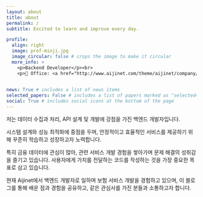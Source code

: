 ```yaml
---
layout: about
title: about
permalink: /
subtitle: Excited to learn and improve every day.

profile:
  align: right
  image: prof-minji.jpg
  image_circular: false # crops the image to make it circular
  more_info: >
    <p>Backend Developer</p><br>
    <p>💼 Office: <a href="http://www.aijinet.com/theme/aijinet/company/company.php">Aijinet</a></p>
    

news: True # includes a list of news items
selected_papers: False # includes a list of papers marked as "selected={true}"
social: True # includes social icons at the bottom of the page
---
```


저는 데이터 수집과 처리, API 설계 및 개발에 강점을 가진 백엔드 개발자입니다. 

시스템 설계와 성능 최적화에 중점을 두며, 안정적이고 효율적인 서비스를 제공하기 위해 꾸준히 학습하고 성장하고자 노력합니다.

특히 금융 데이터에 관심이 많아, 관련 서비스 개발 경험을 쌓아가며 문제 해결의 성취감을 즐기고 있습니다. 사용자에게 가치를 전달하는 코드를 작성하는 것을 가장 중요한 목표로 삼고 있습니다.

현재 Aijinet에서 백엔드 개발자로 일하며 보험 서비스 개발을 경험하고 있으며, 이 블로그를 통해 배운 점과 경험을 공유하고, 같은 관심사를 가진 분들과 소통하고자 합니다.